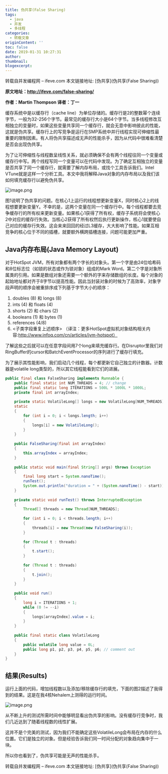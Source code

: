 ```yaml
---
title: 伪共享(False Sharing)
tags:
  - java
  - 并发
  - 多线程
categories:
  - 转载文章
originContent: ''
toc: false
date: 2019-01-31 10:27:31
author:
thumbnail:
blogexcerpt:
---
```


转载自并发编程网 – ifeve.com 本文链接地址: [伪共享](伪共享(False Sharing))

**原文地址：http://ifeve.com/false-sharing/**

**作者：Martin Thompson  译者：丁一**

缓存系统中是以缓存行（cache line）为单位存储的。缓存行是2的整数幂个连续字节，一般为32-256个字节。最常见的缓存行大小是64个字节。当多线程修改互相独立的变量时，如果这些变量共享同一个缓存行，就会无意中影响彼此的性能，这就是伪共享。缓存行上的写竞争是运行在SMP系统中并行线程实现可伸缩性最重要的限制因素。有人将伪共享描述成无声的性能杀手，因为从代码中很难看清楚是否会出现伪共享。

为了让可伸缩性与线程数呈线性关系，就必须确保不会有两个线程往同一个变量或缓存行中写。两个线程写同一个变量可以在代码中发现。为了确定互相独立的变量是否共享了同一个缓存行，就需要了解内存布局，或找个工具告诉我们。Intel VTune就是这样一个分析工具。本文中我将解释Java对象的内存布局以及我们该如何填充缓存行以避免伪共享。

![image.png](https://i.loli.net/2019/01/31/5c525b69739f4.png)

图1说明了伪共享的问题。在核心1上运行的线程想更新变量X，同时核心2上的线程想要更新变量Y。不幸的是，这两个变量在同一个缓存行中。每个线程都要去竞争缓存行的所有权来更新变量。如果核心1获得了所有权，缓存子系统将会使核心2中对应的缓存行失效。当核心2获得了所有权然后执行更新操作，核心1就要使自己对应的缓存行失效。这会来来回回的经过L3缓存，大大影响了性能。如果互相竞争的核心位于不同的插槽，就要额外横跨插槽连接，问题可能更加严重。

## Java内存布局(Java Memory Layout)

对于HotSpot JVM，所有对象都有两个字长的对象头。第一个字是由24位哈希码和8位标志位（如锁的状态或作为锁对象）组成的Mark Word。第二个字是对象所属类的引用。如果是数组对象还需要一个额外的字来存储数组的长度。每个对象的起始地址都对齐于8字节以提高性能。因此当封装对象的时候为了高效率，对象字段声明的顺序会被重排序成下列基于字节大小的顺序：

1. doubles (8) 和 longs (8)
2. ints (4) 和 floats (4)
3. shorts (2) 和 chars (2)
4. booleans (1) 和 bytes (1)
5. references (4/8)
6. <子类字段重复上述顺序>
（译注：更多HotSpot虚拟机对象结构相关内容:http://www.infoq.com/cn/articles/jvm-hotspot）

了解这些之后就可以在任意字段间用7个long来填充缓存行。在Disruptor里我们对RingBuffer的cursor和BatchEventProcessor的序列进行了缓存行填充。

为了展示其性能影响，我们启动几个线程，每个都更新它自己独立的计数器。计数器是volatile long类型的，所以其它线程能看到它们的进展。

```java
public final class FalseSharing implements Runnable {
    public final static int NUM_THREADS = 4; // change
    public final static long ITERATIONS = 500L * 1000L * 1000L;
    private final int arrayIndex;
 
    private static VolatileLong[] longs = new VolatileLong[NUM_THREADS];
    static
    {
        for (int i = 0; i < longs.length; i++)
        {
            longs[i] = new VolatileLong();
        }
    }
 
    public FalseSharing(final int arrayIndex)
    {
        this.arrayIndex = arrayIndex;
    }
 
    public static void main(final String[] args) throws Exception
    {
        final long start = System.nanoTime();
        runTest();
        System.out.println("duration = " + (System.nanoTime() - start));
    }
 
    private static void runTest() throws InterruptedException
    {
        Thread[] threads = new Thread[NUM_THREADS];
 
        for (int i = 0; i < threads.length; i++)
        {
            threads[i] = new Thread(new FalseSharing(i));
        }
 
        for (Thread t : threads)
        {
            t.start();
        }
 
        for (Thread t : threads)
        {
            t.join();
        }
    }
 
    public void run()
    {
        long i = ITERATIONS + 1;
        while (0 != --i)
        {
            longs[arrayIndex].value = i;
        }
    }
 
    public final static class VolatileLong
    {
        public volatile long value = 0L;
        public long p1, p2, p3, p4, p5, p6; // comment out
    }
}

```
## 结果(Results)

运行上面的代码，增加线程数以及添加/移除缓存行的填充，下面的图2描述了我得到的结果。这是在我4核Nehalem上测得的运行时间。

![image.png](https://i.loli.net/2019/01/31/5c525ca7d0a59.png)

从不断上升的测试所需时间中能够明显看出伪共享的影响。没有缓存行竞争时，我们几近达到了随着线程数的线性扩展。

这并不是个完美的测试，因为我们不能确定这些VolatileLong会布局在内存的什么位置。它们是独立的对象。但是经验告诉我们同一时间分配的对象趋向集中于一块。

所以你也看到了，伪共享可能是无声的性能杀手。

转载自并发编程网 – ifeve.com 本文链接地址: [伪共享](伪共享(False Sharing))